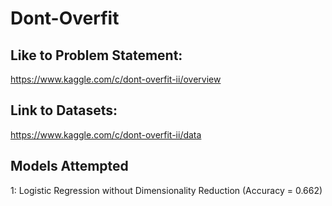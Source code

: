# Dont-Overfit

## Like to Problem Statement:
https://www.kaggle.com/c/dont-overfit-ii/overview

## Link to Datasets:
https://www.kaggle.com/c/dont-overfit-ii/data

## Models Attempted
1: Logistic Regression without Dimensionality Reduction (Accuracy = 0.662)
